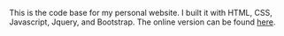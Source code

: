 This is the code base for my personal website. I built it with HTML, CSS, Javascript, Jquery, and Bootstrap. The online version can be found [here](http://www.petertwinslow.com).
